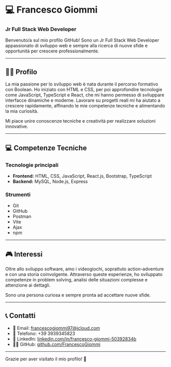 # 💻 Francesco Giommi

### Jr Full Stack Web Developer

Benvenuto/a sul mio profilo GitHub! Sono un Jr Full Stack Web Developer appassionato di sviluppo web e sempre alla ricerca di nuove sfide e opportunità per crescere professionalmente.

---

## 🧑‍💼 Profilo

La mia passione per lo sviluppo web è nata durante il percorso formativo con Boolean.
Ho iniziato con HTML e CSS, per poi approfondire tecnologie come JavaScript, TypeScript e React, che mi hanno permesso di sviluppare interfacce dinamiche e moderne.
Lavorare su progetti reali mi ha aiutato a crescere rapidamente, affinando le mie competenze tecniche e alimentando la mia curiosità.

Mi piace unire conoscenze tecniche e creatività per realizzare soluzioni innovative.

---

## 💻 Competenze Tecniche

### Tecnologie principali

- **Frontend:** HTML, CSS, JavaScript, React.js, Bootstrap, TypeScript  
- **Backend:** MySQL, Node.js, Express  


### Strumenti

- Git  
- GitHub  
- Postman  
- Vite  
- Ajax  
- npm   

---

## 🎮 Interessi

Oltre allo sviluppo software, amo i videogiochi, soprattuto action-adventure e con una storia coinvolgente. Attraverso queste esperienze, ho sviluppato competenze in problem solving, analisi delle situazioni complesse e attenzione ai dettagli.

Sono una persona curiosa e sempre pronta ad accettare nuove sfide.

---

## 📞 Contatti

- 📧 Email: [francescogiommi97@icloud.com](mailto:francescogiommi97@icloud.com)  
- 📱 Telefono: +39 3939345823  
- 💼 LinkedIn: [linkedin.com/in/francesco-giommi-50392834b](https://www.linkedin.com/in/francesco-giommi-50392834b/)  
- 🧑‍💻 GitHub: [github.com/FrancescoGiommi](https://github.com/FrancescoGiommi)

---

Grazie per aver visitato il mio profilo! 🚀  





